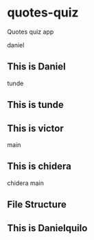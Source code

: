 # quotes-quiz

Quotes quiz app

 daniel

## This is Daniel

tunde

## This is tunde

## This is victor

main

## This is chidera

chidera
 main

## File Structure

## This is Danielquilo
